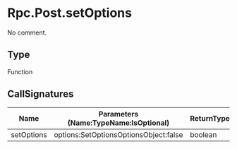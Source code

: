 # Rpc.Post.setOptions

No comment.

## Type

Function

## CallSignatures

Name|Parameters (Name:TypeName:IsOptional)|ReturnTypeName|IsOptional|Comment
---|---|---|---|---
setOptions|options:SetOptionsOptionsObject:false |boolean|| 
